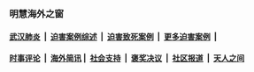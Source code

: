 
### 明慧海外之窗

####  [武汉肺炎](indexes/365.md?t=06170301) &nbsp;|&nbsp;  [迫害案例综述](indexes/328.md?t=06170301) &nbsp;|&nbsp; [迫害致死案例](indexes/277.md?t=06170301)  &nbsp;|&nbsp; [更多迫害案例](indexes/81.md?t=06170301)  &nbsp;|&nbsp; 
####  [时事评论](indexes/19.md?t=06170301) &nbsp;|&nbsp; [海外简讯](indexes/245.md?t=06170301)&nbsp;|&nbsp;  [社会支持](indexes/140.md?t=06170301) &nbsp;|&nbsp; [褒奖决议](indexes/282.md?t=06170301) &nbsp;|&nbsp; [社区报道](indexes/91.md?t=06170301)  &nbsp;|&nbsp; [天人之间](indexes/78.md?t=06170301) 

